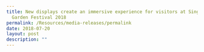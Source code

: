 ```yaml
---
title: New displays create an immersive experience for visitors at Singapore
  Garden Festival 2018
permalink: /Resources/media-releases/permalink
date: 2018-07-20
layout: post
description: ""
---
```

